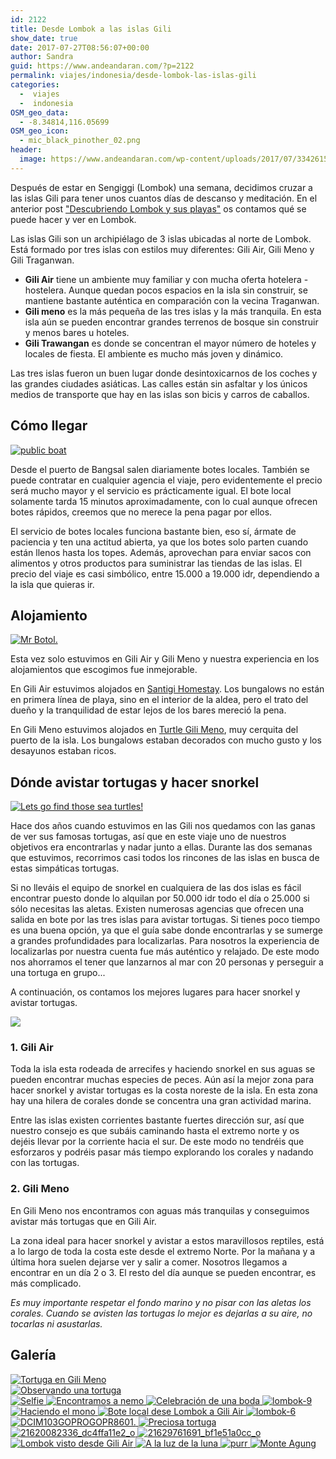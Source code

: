 ```yaml
---
id: 2122
title: Desde Lombok a las islas Gili
show_date: true
date: 2017-07-27T08:56:07+00:00
author: Sandra
guid: https://www.andeandaran.com/?p=2122
permalink: viajes/indonesia/desde-lombok-las-islas-gili
categories:
  -  viajes
  -  indonesia
OSM_geo_data:
  - -8.34814,116.05699
OSM_geo_icon:
  - mic_black_pinother_02.png
header:
  image: https://www.andeandaran.com/wp-content/uploads/2017/07/33426159653_f1b16b1fce_o.jpg
---
```

Después de estar en Sengiggi (Lombok) una semana, decidimos cruzar a las islas Gili para tener unos cuantos días de descanso y meditación. En el anterior post ["Descubriendo Lombok y sus playas"](https://www.andeandaran.com/2017/07/04/descubriendo-lombok-playas/) os contamos qué se puede hacer y ver en Lombok.<!--more-->

Las islas Gili son un archipiélago de 3 islas ubicadas al norte de Lombok. Está formado por tres islas con estilos muy diferentes: Gili Air, Gili Meno y Gili Traganwan.

  * **Gili Air** tiene un ambiente muy familiar y con mucha oferta hotelera - hostelera. Aunque quedan pocos espacios en la isla sin construir, se mantiene bastante auténtica en comparación con la vecina Traganwan.
  * **Gili meno** es la más pequeña de las tres islas y la más tranquila. En esta isla aún se pueden encontrar grandes terrenos de bosque sin construir y menos bares u hoteles.
  * **Gili Trawangan** es donde se concentran el mayor número de hoteles y locales de fiesta. El ambiente es mucho más joven y dinámico.

Las tres islas fueron un buen lugar donde desintoxicarnos de los coches y las grandes ciudades asiáticas. Las calles están sin asfaltar y los únicos medios de transporte que hay en las islas son bicis y carros de caballos.

## Cómo llegar

[<img src="https://live.staticflickr.com/2812/33969252886_d8db5aac6a_c.jpg" alt="public boat" />](https://www.flickr.com/photos/sitoo/33969252886/)

Desde el puerto de Bangsal salen diariamente botes locales. También se puede contratar en cualquier agencia el viaje, pero evidentemente el precio será mucho mayor y el servicio es prácticamente igual. El bote local solamente tarda 15 minutos aproximadamente, con lo cual aunque ofrecen botes rápidos, creemos que no merece la pena pagar por ellos.

El servicio de botes locales funciona bastante bien, eso sí, ármate de paciencia y ten una actitud abierta, ya que los botes solo parten cuando están llenos hasta los topes. Además, aprovechan para enviar sacos con alimentos y otros productos para suministrar las tiendas de las islas. El precio del viaje es casi simbólico, entre 15.000 a 19.000 idr, dependiendo a la isla que quieras ir.

## Alojamiento

[<img src="https://live.staticflickr.com/2813/34229963625_04a825d524_c.jpg" alt="Mr Botol."  />](https://www.flickr.com/photos/sitoo/34229963625/)

Esta vez solo estuvimos en Gili Air y Gili Meno y nuestra experiencia en los alojamientos que escogimos fue inmejorable.

En Gili Air estuvimos alojados en [Santigi Homestay](https://www.booking.com/hotel/id/santigi-homestay.en-gb.html?aid=356984;label=gog235jc-hotel-XX-id-santigiNhomestay-unspec-es-com-L%3Aen-O%3AwindowsS10-B%3Achrome-N%3AXX-S%3Abo-U%3AXX-H%3As;sid=61edfa9585dc6de36aaddaf17fadb0f3;dist=0&sb_price_type=total&type=total&). Los bungalows no están en primera línea de playa, sino en el interior de la aldea, pero el trato del dueño y la tranquilidad de estar lejos de los bares mereció la pena.

En Gili Meno estuvimos alojados en [Turtle Gili Meno](https://www.booking.com/hotel/id/turtle-gili-meno-bungalows.en-gb.html?aid=356984;label=gog235jc-hotel-XX-id-santigiNhomestay-unspec-es-com-L%3Aen-O%3AwindowsS10-B%3Achrome-N%3Ayes-S%3Abo-U%3Asalo-H%3As;sid=61edfa9585dc6de36aaddaf17fadb0f3;ucfs=1;srpvid=2d5d4dc008a802c4;room1=A%2CA;hpos=1;dest_type=city;dest_id=900048669;srfid=41a232f8f15f7be1c295d015e4519728b1e596dbX1;from=searchresults;highlight_room=#hotelTmpl), muy cerquita del puerto de la isla. Los bungalows estaban decorados con mucho gusto y los desayunos estaban ricos.

## Dónde avistar tortugas y hacer snorkel

[<img src="https://live.staticflickr.com/2889/33375855443_97bce81734_c.jpg" alt="Lets go find those sea turtles!" />](https://www.flickr.com/photos/sitoo/33375855443/)

Hace dos años cuando estuvimos en las Gili nos quedamos con las ganas de ver sus famosas tortugas, así que en este viaje uno de nuestros objetivos era encontrarlas y nadar junto a ellas. Durante las dos semanas que estuvimos, recorrimos casi todos los rincones de las islas en busca de estas simpáticas tortugas.

Si no lleváis el equipo de snorkel en cualquiera de las dos islas es fácil encontrar puesto donde lo alquilan por 50.000 idr todo el día o 25.000 si sólo necesitas las aletas. Existen numerosas agencias que ofrecen una salida en bote por las tres islas para avistar tortugas. Si tienes poco tiempo es una buena opción, ya que el guía sabe donde encontrarlas y se sumerge a grandes profundidades para localizarlas. Para nosotros la experiencia de localizarlas por nuestra cuenta fue más auténtico y relajado. De este modo nos ahorramos el tener que lanzarnos al mar con 20 personas y perseguir a una tortuga en grupo...

A continuación, os contamos los mejores lugares para hacer snorkel y avistar tortugas.

[<img class="alignnone size-full wp-image-2158" src="https://www.andeandaran.com/wp-content/uploads/2017/07/3islasgili.jpg?resize=786%2C391&#038;ssl=1" />](https://www.andeandaran.com/wp-content/uploads/2017/07/3islasgili.jpg)

### 1. Gili Air

Toda la isla esta rodeada de arrecifes y haciendo snorkel en sus aguas se pueden encontrar muchas especies de peces.  Aún así la mejor zona para hacer snorkel y avistar tortugas es la costa noreste de la isla. En esta zona hay una hilera de corales donde se concentra una gran actividad marina.

Entre las islas existen corrientes bastante fuertes dirección sur, así que nuestro consejo es que subáis caminando hasta el extremo norte y os dejéis llevar por la corriente hacia el sur. De este modo no tendréis que esforzaros y podréis pasar más tiempo explorando los corales y nadando con las tortugas.


    
###  2. Gili Meno



En Gili Meno nos encontramos con aguas más tranquilas y conseguimos avistar más tortugas que en Gili Air.



La zona ideal para hacer snorkel y avistar a estos maravillosos reptiles, está a lo largo de toda la costa este desde el extremo Norte. Por la mañana y a última hora suelen dejarse ver y salir a comer. Nosotros llegamos a encontrar en un día 2 o 3. El resto del día aunque se pueden encontrar, es más complicado.



<em>Es muy importante respetar el fondo marino y no pisar con las aletas los corales. Cuando se avisten las tortugas lo mejor es dejarlas a su aire, no tocarlas ni asustarlas. </em>


##     Galería

  <a href="https://www.andeandaran.com/wp-content/uploads/2017/07/lombok-24.jpg"> <img src="https://www.andeandaran.com/wp-content/uploads/2017/07/lombok-24.jpg" title="DCIM103GOPROGOPR8826." alt="Tortuga en Gili Meno" /> </a>   
  <a href="https://www.andeandaran.com/wp-content/uploads/2017/07/lombok-23.jpg">
  <img src="https://www.andeandaran.com/wp-content/uploads/2017/07/lombok-23.jpg" title="DCIM103GOPROGOPR8816." alt="Observando una tortuga" /> </a>   
  <a href="https://www.andeandaran.com/wp-content/uploads/2017/07/lombok-22.jpg">
  <img src="https://www.andeandaran.com/wp-content/uploads/2017/07/lombok-22.jpg" title="DCIM103GOPROGOPR8760." alt="Selfie" /> </a> 
  <a href="https://www.andeandaran.com/wp-content/uploads/2017/07/lombok-21.jpg">
  <img src="https://www.andeandaran.com/wp-content/uploads/2017/07/lombok-21.jpg" title="DCIM103GOPROGOPR8755." alt="Encontramos a nemo" /> </a> 
  <a href="https://www.andeandaran.com/wp-content/uploads/2017/07/lombok-20.jpg">
  <img src="https://www.andeandaran.com/wp-content/uploads/2017/07/lombok-20.jpg" title="lombok-20" alt="Celebración de una boda" /> </a> 
  <a href="https://www.andeandaran.com/wp-content/uploads/2017/07/lombok-9.jpg">
  <img src="https://www.andeandaran.com/wp-content/uploads/2017/07/lombok-9.jpg" title="lombok-9" alt="lombok-9" /> </a>
  <a href="https://www.andeandaran.com/wp-content/uploads/2017/07/lombok-8.jpg">
  <img src="https://www.andeandaran.com/wp-content/uploads/2017/07/lombok-8.jpg" title="lombok-8" alt="Haciendo el mono" /> </a> 
  <a href="https://www.andeandaran.com/wp-content/uploads/2017/07/lombok-7.jpg">
  <img src="https://www.andeandaran.com/wp-content/uploads/2017/07/lombok-7.jpg" title="lombok-7" alt="Bote local dese Lombok a Gili Air" /> </a> 
  <a href="https://www.andeandaran.com/wp-content/uploads/2017/07/lombok-6.jpg">
  <img src="https://www.andeandaran.com/wp-content/uploads/2017/07/lombok-6.jpg" title="lombok-6" alt="lombok-6" /> </a>
  <a href="https://www.andeandaran.com/wp-content/uploads/2017/07/lombok-5.jpg">
  <img src="https://www.andeandaran.com/wp-content/uploads/2017/07/lombok-5.jpg" title="DCIM103GOPROGOPR8601." alt="DCIM103GOPROGOPR8601." /> </a>
  <a href="https://www.andeandaran.com/wp-content/uploads/2017/07/lombok-4.jpg">
  <img src="https://www.andeandaran.com/wp-content/uploads/2017/07/lombok-4.jpg" title="DCIM103GOPROGOPR8734." alt="Preciosa tortuga" /> </a>   
  <a href="https://www.andeandaran.com/wp-content/uploads/2017/07/21620082336_dc4ffa11e2_o.jpg">
  <img src="https://www.andeandaran.com/wp-content/uploads/2017/07/21620082336_dc4ffa11e2_o.jpg" title="21620082336_dc4ffa11e2_o" alt="21620082336_dc4ffa11e2_o" /> </a>
  <a href="https://www.andeandaran.com/wp-content/uploads/2017/07/21629761691_bf1e51a0cc_o.jpg">
  <img src="https://www.andeandaran.com/wp-content/uploads/2017/07/21629761691_bf1e51a0cc_o.jpg" title="21629761691_bf1e51a0cc_o" alt="21629761691_bf1e51a0cc_o" /> </a>
  <a href="https://www.andeandaran.com/wp-content/uploads/2017/07/21432995718_26329319f3_o.jpg">
  <img src="https://www.andeandaran.com/wp-content/uploads/2017/07/21432995718_26329319f3_o.jpg" title="21432995718_26329319f3_o" alt="Lombok visto desde Gili Air" /> </a> 
  <a href="https://www.andeandaran.com/wp-content/uploads/2017/07/21025792614_e064af5e2a_o.jpg">
  <img src="https://www.andeandaran.com/wp-content/uploads/2017/07/21025792614_e064af5e2a_o.jpg" title="21025792614_e064af5e2a_o" alt="A la luz de la luna" /> </a> 
  <a href="https://www.andeandaran.com/wp-content/uploads/2017/07/21458491498_aa1a40816f_o.jpg">
  <img src="https://www.andeandaran.com/wp-content/uploads/2017/07/21458491498_aa1a40816f_o.jpg" title="21458491498_aa1a40816f_o" alt="purr" /> </a> 
  <a href="https://www.andeandaran.com/wp-content/uploads/2017/07/21645665246_ec2f76640b_o.jpg">
  <img src="https://www.andeandaran.com/wp-content/uploads/2017/07/21645665246_ec2f76640b_o.jpg" title="21645665246_ec2f76640b_o" alt="Monte Agung" /> </a>    
          